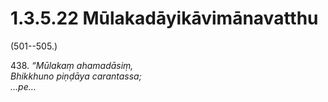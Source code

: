 # 1.3.5.22 Mūlakadāyikāvimānavatthu

(501--505.)

438\. _“Mūlakaṃ ahamadāsiṃ,_  
_Bhikkhuno piṇḍāya carantassa;_  
_…pe…_
